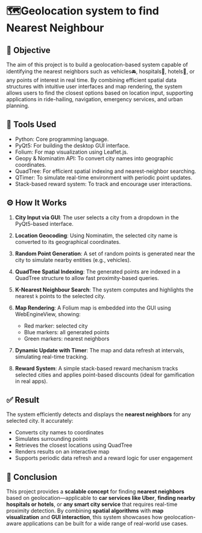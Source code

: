 # 🗺️Geolocation system to find Nearest Neighbour

## 🎯 Objective

The aim of this project is to build a geolocation-based system capable of identifying the nearest neighbors such as vehicles🚘, hospitals🏥, hotels🏨, or any points of interest in real time.
By combining efficient spatial data structures with intuitive user interfaces and map rendering, the system allows users to find the closest options based on location input, supporting applications in ride-hailing, navigation, emergency services, and urban planning.

## 🧰 Tools Used

* Python: Core programming language.
* PyQt5: For building the desktop GUI interface.
* Folium: For map visualization using Leaflet.js.
* Geopy & Nominatim API: To convert city names into geographic coordinates.
* QuadTree: For efficient spatial indexing and nearest-neighbor searching.
* QTimer: To simulate real-time environment with periodic point updates.
* Stack-based reward system: To track and encourage user interactions.



## ⚙️ How It Works

1. **City Input via GUI**:
   The user selects a city from a dropdown in the PyQt5-based interface.

2. **Location Geocoding**:
   Using Nominatim, the selected city name is converted to its geographical coordinates.

3. **Random Point Generation**:
   A set of random points is generated near the city to simulate nearby entities (e.g., vehicles).

4. **QuadTree Spatial Indexing**:
   The generated points are indexed in a QuadTree structure to allow fast proximity-based queries.

5. **K-Nearest Neighbour Search**:
   The system computes and highlights the nearest `k` points to the selected city.

6. **Map Rendering**:
   A Folium map is embedded into the GUI using WebEngineView, showing:

   * Red marker: selected city
   * Blue markers: all generated points
   * Green markers: nearest neighbors

7. **Dynamic Update with Timer**:
   The map and data refresh at intervals, simulating real-time tracking.

8. **Reward System**:
   A simple stack-based reward mechanism tracks selected cities and applies point-based discounts (ideal for gamification in real apps).



## ✅ Result

The system efficiently detects and displays the **nearest neighbors** for any selected city. It accurately:

* Converts city names to coordinates
* Simulates surrounding points
* Retrieves the closest locations using QuadTree
* Renders results on an interactive map
* Supports periodic data refresh and a reward logic for user engagement



## 🧠 Conclusion

This project provides a **scalable concept** for finding **nearest neighbors** based on geolocation—applicable to **car services like Uber**, **finding nearby hospitals or hotels**, or **any smart city service** that requires real-time proximity detection.
By combining **spatial algorithms** with **map visualization** and **GUI interaction**, this system showcases how geolocation-aware applications can be built for a wide range of real-world use cases.



